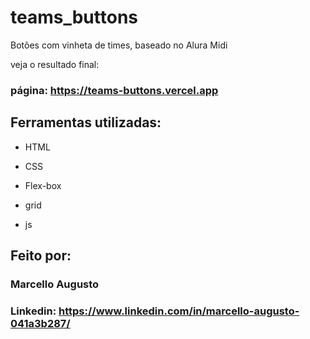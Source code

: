 # teams_buttons
Botões com vinheta de times, baseado no Alura Midi

veja o resultado final:

### página: https://teams-buttons.vercel.app

## Ferramentas utilizadas:

* HTML

* CSS

* Flex-box

* grid

* js

## Feito por:

### Marcello Augusto

### Linkedin: https://www.linkedin.com/in/marcello-augusto-041a3b287/

```
